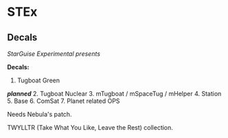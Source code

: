 # STEx
## Decals

*StarGuise Experimental presents*

**Decals:**
  1. Tugboat Green
  
  ***planned***
  2. Tugboat Nuclear
  3. mTugboat / mSpaceTug / mHelper
  4. Station
  5. Base
  6. ComSat
  7. Planet related OPS
  
  
Needs Nebula's patch.

TWYLLTR (Take What You Like, Leave the Rest) collection.
